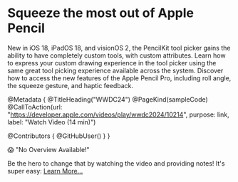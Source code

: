 # Squeeze the most out of Apple Pencil

New in iOS 18, iPadOS 18, and visionOS 2, the PencilKit tool picker gains the ability to have completely custom tools, with custom attributes. Learn how to express your custom drawing experience in the tool picker using the same great tool picking experience available across the system. Discover how to access the new features of the Apple Pencil Pro, including roll angle, the squeeze gesture, and haptic feedback.

@Metadata {
   @TitleHeading("WWDC24")
   @PageKind(sampleCode)
   @CallToAction(url: "https://developer.apple.com/videos/play/wwdc2024/10214", purpose: link, label: "Watch Video (14 min)")

   @Contributors {
      @GitHubUser(<replace this with your GitHub handle>)
   }
}

😱 "No Overview Available!"

Be the hero to change that by watching the video and providing notes! It's super easy:
 [Learn More…](https://wwdcnotes.com/documentation/wwdcnotes/contributing)
